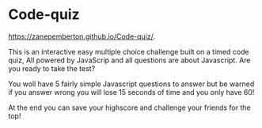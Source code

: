# Code-quiz

https://zanepemberton.github.io/Code-quiz/.

This is an interactive easy multiple choice challenge built on a timed code quiz, All powered by JavaScrip and all questions are about Javascript. Are you ready to take the test?

You woll have 5 fairly simple Javascript questions to answer but be warned if you answer wrong you will lose 15 seconds of time and you only have 60!

At the end you can save your highscore and challenge your friends for the top!